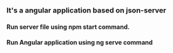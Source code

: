 ### It's a angular application based on json-server 
#### Run server file using npm start command. 
#### Run Angular application using ng serve command